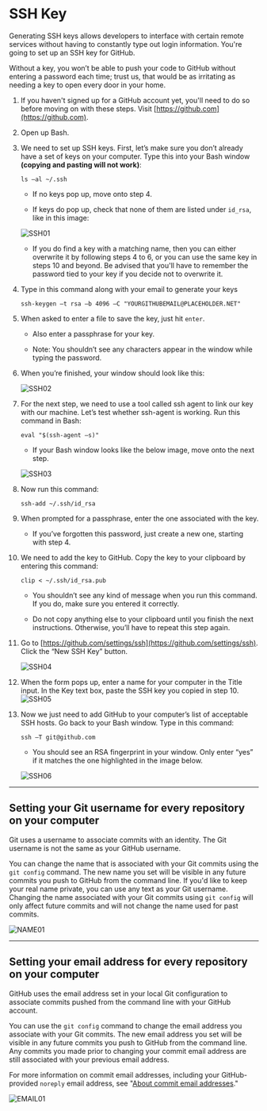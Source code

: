 # SSH Key #

Generating SSH keys allows developers to interface with certain remote services without having to constantly type out login information. You're going to set up an SSH key for GitHub.

Without a key, you won’t be able to push your code to GitHub without entering a password each time; trust us, that would be as irritating as needing a key to open every door in your home.

1. If you haven't signed up for a GitHub account yet, you'll need to do so before moving on with these steps. Visit [https://github.com](https://github.com).

2. Open up Bash.

3. We need to set up SSH keys. First, let’s make sure you don’t already have a set of keys on your computer. Type this into your Bash window **(copying and pasting will not work)**:

    ```
    ls –al ~/.ssh
    ```

    * If no keys pop up, move onto step 4.

    * If keys do pop up, check that none of them are listed under `id_rsa`, like in this image:
    
    ![SSH01](ssh01.png)

    * If you do find a key with a matching name, then you can either overwrite it by following steps 4 to 6, or you can use the same key in steps 10 and beyond. Be advised that you'll have to remember the password tied to your key if you decide not to overwrite it.

4. Type in this command along with your email to generate your keys

    ```
    ssh-keygen –t rsa –b 4096 –C "YOURGITHUBEMAIL@PLACEHOLDER.NET"
    ```

5. When asked to enter a file to save the key, just hit `enter`.

    * Also enter a passphrase for your key. 

    * Note: You shouldn’t see any characters appear in the window while typing the password.

6. When you’re finished, your window should look like this:

    ![SSH02](ssh02.png)

7. For the next step, we need to use a tool called ssh agent to link our key with our machine. Let’s test whether ssh-agent is working. Run this command in Bash:

    ```
    eval "$(ssh-agent –s)"
    ```

    * If your Bash window looks like the below image, move onto the next step.

    ![SSH03](ssh03.png)

8. Now run this command:

    ```
    ssh-add ~/.ssh/id_rsa
    ```

9. When prompted for a passphrase, enter the one associated with the key.

    * If you’ve forgotten this password, just create a new one, starting with step 4.

10. We need to add the key to GitHub. Copy the key to your clipboard by entering this command:

    ```
    clip < ~/.ssh/id_rsa.pub
    ```

    * You shouldn’t see any kind of message when you run this command. If you do, make sure you entered it correctly.

    * Do not copy anything else to your clipboard until you finish the next instructions. Otherwise, you’ll have to repeat this step again.

11. Go to [https://github.com/settings/ssh](https://github.com/settings/ssh). Click the “New SSH Key” button.

    ![SSH04](ssh04.png)

12. When the form pops up, enter a name for your computer in the Title input. In the Key text box, paste the SSH key you copied in step 10.
    ![SSH05](ssh05.png)

13. Now we just need to add GitHub to your computer’s list of acceptable SSH hosts. Go back to your Bash window. Type in this command:

    ```
    ssh –T git@github.com
    ```

    * You should see an RSA fingerprint in your window. Only enter “yes” if it matches the one highlighted in the image below.

    ![SSH06](ssh06.png)

<hr>

## Setting your Git username for every repository on your computer ##

Git uses a username to associate commits with an identity. The Git username is not the same as your GitHub username.

You can change the name that is associated with your Git commits using the `git config` command. The new name you set will be visible in any future commits you push to GitHub from the command line. If you'd like to keep your real name private, you can use any text as your Git username. Changing the name associated with your Git commits using `git config` will only affect future commits and will not change the name used for past commits.

![NAME01](name01.png)

<hr>

## Setting your email address for every repository on your computer ##

GitHub uses the email address set in your local Git configuration to associate commits pushed from the command line with your GitHub account.

You can use the `git config` command to change the email address you associate with your Git commits. The new email address you set will be visible in any future commits you push to GitHub from the command line. Any commits you made prior to changing your commit email address are still associated with your previous email address.

For more information on commit email addresses, including your GitHub-provided `noreply` email address, see "[About commit email addresses](https://help.github.com/articles/about-commit-email-addresses/)."

![EMAIL01](email01.png)